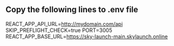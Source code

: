 ## Copy the following lines to .env file

REACT_APP_API_URL=http://mydomain.com/api
SKIP_PREFLIGHT_CHECK=true
PORT=3005
REACT_APP_BASE_URL=https://sky-launch-main.skylaunch.online
